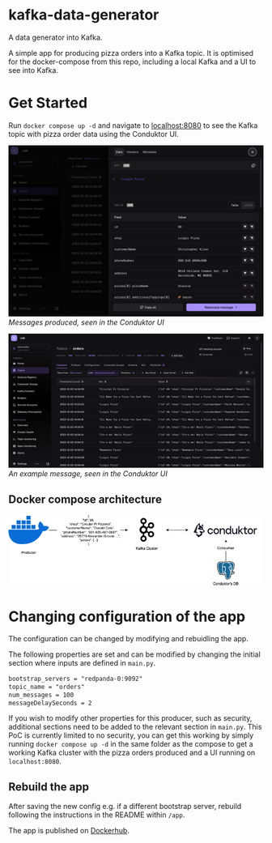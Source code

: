 # kafka-data-generator
A data generator into Kafka.

A simple app for producing pizza orders into a Kafka topic. It is optimised for the docker-compose from this repo, including a local Kafka and a UI to see into Kafka.

# Get Started

Run `docker compose up -d` and navigate to [localhost:8080](http://localhost:8080) to see the Kafka topic with pizza order data using the Conduktor UI.

![viewMessage](/images/view-message.png)
*Messages produced, seen in the Conduktor UI*

![consumer-page](/images/consumer-page.png)
*An example message, seen in the Conduktor UI*

## Docker compose architecture
![simple-architecture](/images/simple-architecture.png)

# Changing configuration of the app

The configuration can be changed by modifying and rebuidling the app.

The following properties are set and can be modified by changing the initial section where inputs are defined in `main.py`.

```
bootstrap_servers = "redpanda-0:9092"
topic_name = "orders"
num_messages = 100
messageDelaySeconds = 2
```

If you wish to modify other properties for this producer, such as security, additional sections need to be added to the relevant section in `main.py`. This PoC is currently limited to no security, you can get this working by simply running `docker compose up -d` in the same folder as the compose to get a working Kafka cluster with the pizza orders produced and a UI running on `localhost:8080`.

## Rebuild the app

After saving the new config e.g. if a different bootstrap server, rebuild following the instructions in the README within `/app`.

The app is published on [Dockerhub](https://hub.docker.com/r/stuzanne/kafka-data-generator).


